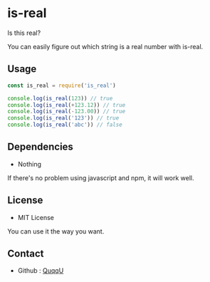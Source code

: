 # is-real

Is this real?

You can easily figure out which string is a real number with is-real.

## Usage

```js
const is_real = require('is_real')

console.log(is_real(123)) // true
console.log(is_real(+123.12)) // true
console.log(is_real(-123.00)) // true
console.log(is_real('123')) // true
console.log(is_real('abc')) // false
```

## Dependencies
- Nothing

If there's no problem using javascript and npm, it will work well.

## License
- MIT License

You can use it the way you want.

## Contact
- Github : [QuqqU](https://github.com/QuqqU)
